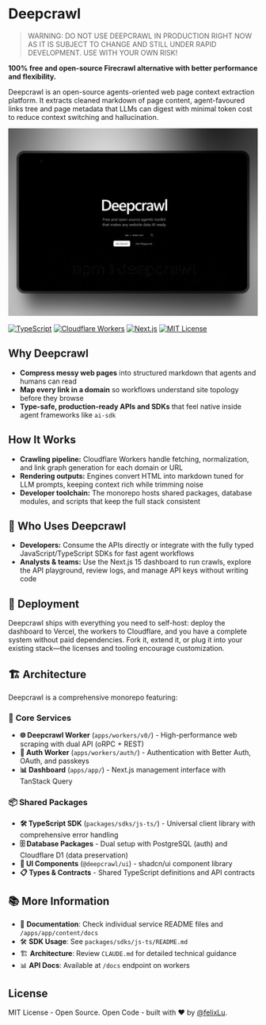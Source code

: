 # Deepcrawl

> WARNING: DO NOT USE DEEPCRAWL IN PRODUCTION RIGHT NOW AS IT IS SUBJECT TO CHANGE AND STILL UNDER RAPID DEVELOPMENT. USE WITH YOUR OWN RISK!

**100% free and open-source Firecrawl alternative with better performance and flexibility.**

Deepcrawl is an open-source agents-oriented web page context extraction platform. It extracts cleaned markdown of page content, agent-favoured links tree and page metadata that LLMs can digest with minimal token cost to reduce context switching and hallucination.

![shots](./public/shot.png)

[![TypeScript](https://img.shields.io/badge/TypeScript-Ready-blue.svg)](https://www.typescriptlang.org)
[![Cloudflare Workers](https://img.shields.io/badge/Cloudflare-Workers-orange.svg)](https://workers.cloudflare.com/)
[![Next.js](https://img.shields.io/badge/Next.js-15-black.svg)](https://nextjs.org/)
[![MIT License](https://img.shields.io/badge/License-MIT-green.svg)](https://opensource.org/licenses/MIT)

## Why Deepcrawl

- **Compress messy web pages** into structured markdown that agents and humans can read
- **Map every link in a domain** so workflows understand site topology before they browse
- **Type-safe, production-ready APIs and SDKs** that feel native inside agent frameworks like `ai-sdk`

## How It Works

- **Crawling pipeline:** Cloudflare Workers handle fetching, normalization, and link graph generation for each domain or URL
- **Rendering outputs:** Engines convert HTML into markdown tuned for LLM prompts, keeping context rich while trimming noise
- **Developer toolchain:** The monorepo hosts shared packages, database modules, and scripts that keep the full stack consistent

## 👥 Who Uses Deepcrawl

- **Developers:** Consume the APIs directly or integrate with the fully typed JavaScript/TypeScript SDKs for fast agent workflows
- **Analysts & teams:** Use the Next.js 15 dashboard to run crawls, explore the API playground, review logs, and manage API keys without writing code

## 🏢 Deployment

Deepcrawl ships with everything you need to self-host: deploy the dashboard to Vercel, the workers to Cloudflare, and you have a complete system without paid dependencies. Fork it, extend it, or plug it into your existing stack—the licenses and tooling encourage customization.

## 🏗️ Architecture

Deepcrawl is a comprehensive monorepo featuring:

### 🎯 **Core Services**

- **🌐 Deepcrawl Worker** (`apps/workers/v0/`) - High-performance web scraping with dual API (oRPC + REST)
- **🔐 Auth Worker** (`apps/workers/auth/`) - Authentication with Better Auth, OAuth, and passkeys
- **📊 Dashboard** (`apps/app/`) - Next.js management interface with TanStack Query

### 📦 **Shared Packages**

- **🛠️ TypeScript SDK** (`packages/sdks/js-ts/`) - Universal client library with comprehensive error handling
- **🗄️ Database Packages** - Dual setup with PostgreSQL (auth) and Cloudflare D1 (data preservation)
- **🎨 UI Components** (`@deepcrawl/ui`) - shadcn/ui component library
- **📋 Types & Contracts** - Shared TypeScript definitions and API contracts

## 📚 More Information

- 📖 **Documentation**: Check individual service README files and `/apps/app/content/docs`
- 🛠️ **SDK Usage**: See `packages/sdks/js-ts/README.md`
- 🏗️ **Architecture**: Review `CLAUDE.md` for detailed technical guidance
- 📊 **API Docs**: Available at `/docs` endpoint on workers

## License

MIT License - Open Source. Open Code - built with ❤️ by [@felixLu](https://x.com/felixlu1018).
